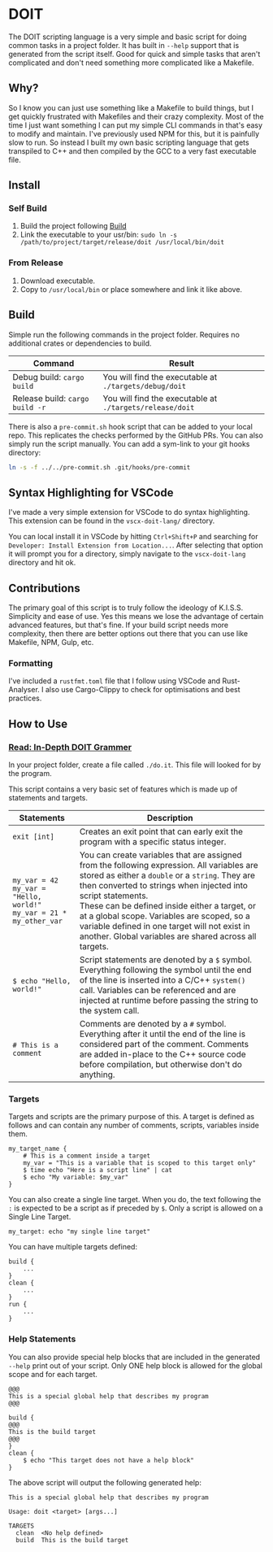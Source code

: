 # DOIT

The DOIT scripting language is a very simple and basic script for doing common tasks in a project folder. It has built in `--help` support that is generated from the script itself. Good for quick and simple tasks that aren't complicated and don't need something more complicated like a Makefile.

## Why?

So I know you can just use something like a Makefile to build things, but I get quickly frustrated with Makefiles and their crazy complexity. Most of the time I just want something I can put my simple CLI commands in that's easy to modify and maintain. I've previously used NPM for this, but it is painfully slow to run. So instead I built my own basic scripting language that gets transpiled to C++ and then compiled by the GCC to a very fast executable file.

## Install

### Self Build

1. Build the project following [Build](#Build)
2. Link the executable to your usr/bin: `sudo ln -s /path/to/project/target/release/doit /usr/local/bin/doit`

### From Release

1. Download executable.
2. Copy to `/usr/local/bin` or place somewhere and link it like above.

## Build

Simple run the following commands in the project folder. Requires no additional crates or dependencies to build.

| Command                         | Result                                                   |
| ------------------------------- | -------------------------------------------------------- |
| Debug build: `cargo build`      | You will find the executable at `./targets/debug/doit`   |
| Release build: `cargo build -r` | You will find the executable at `./targets/release/doit` |

There is also a `pre-commit.sh` hook script that can be added to your local repo. This replicates the checks performed by the GitHub PRs. You can also simply run the script manually. You can add a sym-link to your git hooks directory:

```sh
ln -s -f ../../pre-commit.sh .git/hooks/pre-commit
```

## Syntax Highlighting for VSCode

I've made a very simple extension for VSCode to do syntax highlighting. This extension can be found in the `vscx-doit-lang/` directory.

You can local install it in VSCode by hitting `Ctrl+Shift+P` and searching for `Developer: Install Extension from Location...`. After selecting that option it will prompt you for a directory, simply navigate to the `vscx-doit-lang` directory and hit ok.

## Contributions

The primary goal of this script is to truly follow the ideology of K.I.S.S. Simplicity and ease of use. Yes this means we lose the advantage of certain advanced features, but that's fine. If your build script needs more complexity, then there are better options out there that you can use like Makefile, NPM, Gulp, etc.

### Formatting

I've included a `rustfmt.toml` file that I follow using VSCode and Rust-Analyser. I also use Cargo-Clippy to check for optimisations and best practices.

## How to Use

### [Read: In-Depth DOIT Grammer](docs/grammar.md)

In your project folder, create a file called `./do.it`. This file will looked for by the program.

This script contains a very basic set of features which is made up of statements and targets.

| Statements                                                   | Description                                                  |
| ------------------------------------------------------------ | ------------------------------------------------------------ |
| `exit [int]`                                                 | Creates an exit point that can early exit the program with a specific status integer. |
| `my_var = 42`<br />`my_var = "Hello, world!"`<br />`my_var = 21 * my_other_var` | You can create variables that are assigned from the following expression. All variables are stored as either a `double` or a `string`. They are then converted to strings when injected into script statements.<br />These can be defined inside either a target, or at a global scope. Variables are scoped, so a variable defined in one target will not exist in another. Global variables are shared across all targets. |
| `$ echo "Hello, world!" `                                    | Script statements are denoted by a `$` symbol. Everything following the symbol until the end of the line is inserted into a C/C++ `system()` call. Variables can be referenced and are injected at runtime before passing the string to the system call. |
| `# This is a comment`                                        | Comments are denoted by a `#` symbol. Everything after it until the end of the line is considered part of the comment. Comments are added in-place to the C++ source code before compilation, but otherwise don't do anything. |

### Targets

Targets and scripts are the primary purpose of this. A target is defined as follows and can contain any number of comments, scripts, variables inside them.

```
my_target_name {
	# This is a comment inside a target
	my_var = "This is a variable that is scoped to this target only"
	$ time echo "Here is a script line" | cat
	$ echo "My variable: $my_var"
}
```

You can also create a single line target. When you do, the text following the `:` is expected to be a script as if preceded by `$`. Only a script is allowed on a Single Line Target.

```
my_target: echo "my single line target"
```

You can have multiple targets defined:

```
build {
	...
}
clean {
	...
}
run {
	...
}
```

### Help Statements

You can also provide special help blocks that are included in the generated `--help` print out of your script. Only ONE help block is allowed for the global scope and for each target.

```
@@@
This is a special global help that describes my program
@@@

build {
@@@
This is the build target
@@@
}
clean {
	$ echo "This target does not have a help block"
}
```

The above script will output the following generated help:

```
This is a special global help that describes my program

Usage: doit <target> [args...]

TARGETS
  clean  <No help defined>
  build  This is the build target
```

